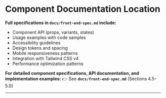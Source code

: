 # Component Documentation Location

**Full specifications in `docs/front-end-spec.md` include:**
- Component API (props, variants, states)
- Usage examples with code samples
- Accessibility guidelines
- Design tokens and spacing
- Mobile responsiveness patterns
- Integration with Tailwind CSS v4
- Performance optimization patterns

**For detailed component specifications, API documentation, and implementation examples:**
👉 See **`docs/front-end-spec.md`** (Sections 4.5-5.0)

---
